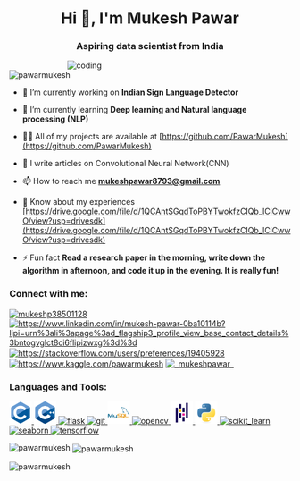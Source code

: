 <h1 align="center">Hi 👋, I'm Mukesh Pawar</h1>
<h3 align="center">Aspiring data scientist from India</h3>

<img align="right" alt="coding" width="400" src="https://user-images.githubusercontent.com/55389276/140866485-8fb1c876-9a8f-4d6a-98dc-08c4981eaf70.gif">

<p align="left"> <img src="https://komarev.com/ghpvc/?username=pawarmukesh&label=Profile%20views&color=0e75b6&style=flat" alt="pawarmukesh" /> </p>

- 🔭 I’m currently working on **Indian Sign Language Detector**

- 🌱 I’m currently learning **Deep learning and Natural language processing (NLP)**

- 👨‍💻 All of my projects are available at [https://github.com/PawarMukesh](https://github.com/PawarMukesh)

- 📝 I write articles on Convolutional Neural Network(CNN)

- 📫 How to reach me **mukeshpawar8793@gmail.com**

- 📄 Know about my experiences [https://drive.google.com/file/d/1QCAntSGqdToPBYTwokfzCIQb_lCiCwwO/view?usp=drivesdk](https://drive.google.com/file/d/1QCAntSGqdToPBYTwokfzCIQb_lCiCwwO/view?usp=drivesdk)

- ⚡ Fun fact **Read a research paper in the morning, write down the algorithm in afternoon, and code it up in the evening. It is really fun!**

<h3 align="left">Connect with me:</h3>
<p align="left">
<a href="https://twitter.com/mukeshp38501128" target="blank"><img align="center" src="https://raw.githubusercontent.com/rahuldkjain/github-profile-readme-generator/master/src/images/icons/Social/twitter.svg" alt="mukeshp38501128" height="30" width="40" /></a>
<a href="https://linkedin.com/in/https://www.linkedin.com/in/mukesh-pawar-0ba10114b?lipi=urn%3ali%3apage%3ad_flagship3_profile_view_base_contact_details%3bntogvglct8ci6flipizwxg%3d%3d" target="blank"><img align="center" src="https://raw.githubusercontent.com/rahuldkjain/github-profile-readme-generator/master/src/images/icons/Social/linked-in-alt.svg" alt="https://www.linkedin.com/in/mukesh-pawar-0ba10114b?lipi=urn%3ali%3apage%3ad_flagship3_profile_view_base_contact_details%3bntogvglct8ci6flipizwxg%3d%3d" height="30" width="40" /></a>
<a href="https://stackoverflow.com/users/https://stackoverflow.com/users/preferences/19405928" target="blank"><img align="center" src="https://raw.githubusercontent.com/rahuldkjain/github-profile-readme-generator/master/src/images/icons/Social/stack-overflow.svg" alt="https://stackoverflow.com/users/preferences/19405928" height="30" width="40" /></a>
<a href="https://kaggle.com/https://www.kaggle.com/pawarmukesh" target="blank"><img align="center" src="https://raw.githubusercontent.com/rahuldkjain/github-profile-readme-generator/master/src/images/icons/Social/kaggle.svg" alt="https://www.kaggle.com/pawarmukesh" height="30" width="40" /></a>
<a href="https://instagram.com/_mukeshpawar_" target="blank"><img align="center" src="https://raw.githubusercontent.com/rahuldkjain/github-profile-readme-generator/master/src/images/icons/Social/instagram.svg" alt="_mukeshpawar_" height="30" width="40" /></a>
</p>

<h3 align="left">Languages and Tools:</h3>
<p align="left"> <a href="https://www.cprogramming.com/" target="_blank" rel="noreferrer"> <img src="https://raw.githubusercontent.com/devicons/devicon/master/icons/c/c-original.svg" alt="c" width="40" height="40"/> </a> <a href="https://www.w3schools.com/cpp/" target="_blank" rel="noreferrer"> <img src="https://raw.githubusercontent.com/devicons/devicon/master/icons/cplusplus/cplusplus-original.svg" alt="cplusplus" width="40" height="40"/> </a> <a href="https://flask.palletsprojects.com/" target="_blank" rel="noreferrer"> <img src="https://www.vectorlogo.zone/logos/pocoo_flask/pocoo_flask-icon.svg" alt="flask" width="40" height="40"/> </a> <a href="https://git-scm.com/" target="_blank" rel="noreferrer"> <img src="https://www.vectorlogo.zone/logos/git-scm/git-scm-icon.svg" alt="git" width="40" height="40"/> </a> <a href="https://www.mysql.com/" target="_blank" rel="noreferrer"> <img src="https://raw.githubusercontent.com/devicons/devicon/master/icons/mysql/mysql-original-wordmark.svg" alt="mysql" width="40" height="40"/> </a> <a href="https://opencv.org/" target="_blank" rel="noreferrer"> <img src="https://www.vectorlogo.zone/logos/opencv/opencv-icon.svg" alt="opencv" width="40" height="40"/> </a> <a href="https://pandas.pydata.org/" target="_blank" rel="noreferrer"> <img src="https://raw.githubusercontent.com/devicons/devicon/2ae2a900d2f041da66e950e4d48052658d850630/icons/pandas/pandas-original.svg" alt="pandas" width="40" height="40"/> </a> <a href="https://www.python.org" target="_blank" rel="noreferrer"> <img src="https://raw.githubusercontent.com/devicons/devicon/master/icons/python/python-original.svg" alt="python" width="40" height="40"/> </a> <a href="https://scikit-learn.org/" target="_blank" rel="noreferrer"> <img src="https://upload.wikimedia.org/wikipedia/commons/0/05/Scikit_learn_logo_small.svg" alt="scikit_learn" width="40" height="40"/> </a> <a href="https://seaborn.pydata.org/" target="_blank" rel="noreferrer"> <img src="https://seaborn.pydata.org/_images/logo-mark-lightbg.svg" alt="seaborn" width="40" height="40"/> </a> <a href="https://www.tensorflow.org" target="_blank" rel="noreferrer"> <img src="https://www.vectorlogo.zone/logos/tensorflow/tensorflow-icon.svg" alt="tensorflow" width="40" height="40"/> </a> </p>

<p><img align="left" src="https://github-readme-stats.vercel.app/api/top-langs?username=pawarmukesh&show_icons=true&locale=en&layout=compact" alt="pawarmukesh" /></p>

<p>&nbsp;<img align="center" src="https://github-readme-stats.vercel.app/api?username=pawarmukesh&show_icons=true&locale=en" alt="pawarmukesh" /></p>

<p><img align="center" src="https://github-readme-streak-stats.herokuapp.com/?user=pawarmukesh&" alt="pawarmukesh" /></p>
